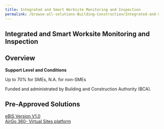 ```yaml
---
title: Integrated and Smart Worksite Monitoring and Inspection
permalink: /browse-all-solutions-Building-Construction/Integrated-and-Smart-Worksite-Monitoring-and-Inspection
---
```


## Integrated and Smart Worksite Monitoring and Inspection
## Overview

**Support Level and Conditions**

Up to 70% for SMEs, N.A. for non-SMEs

Funded and administrated by Building and Construction Authority (BCA).

## Pre-Approved Solutions

<a href='/productivity-solutions-grant/solutionrepo/solution2296' target='_blank'>eBIS Version V1.0</a><br>
<a href='/productivity-solutions-grant/solutionrepo/solution2622' target='_blank'>AirGo 360- Virtual Sites platform</a><br>
